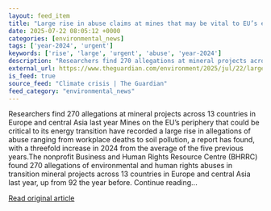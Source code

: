 ```yaml
---
layout: feed_item
title: "Large rise in abuse claims at mines that may be vital to EU’s energy transition, report says"
date: 2025-07-22 08:05:12 +0000
categories: [environmental_news]
tags: ['year-2024', 'urgent']
keywords: ['rise', 'large', 'urgent', 'abuse', 'year-2024']
description: "Researchers find 270 allegations at mineral projects across 13 countries in Europe and central Asia last year Mines on the EU’s periphery that could be criti..."
external_url: https://www.theguardian.com/environment/2025/jul/22/large-rise-abuse-claims-mines-vital-eu-energy-transition-report
is_feed: true
source_feed: "Climate crisis | The Guardian"
feed_category: "environmental_news"
---
```


Researchers find 270 allegations at mineral projects across 13 countries in Europe and central Asia last year Mines on the EU’s periphery that could be critical to its energy transition have recorded a large rise in allegations of abuse ranging from workplace deaths to soil pollution, a report has found, with a threefold increase in 2024 from the average of the five previous years.The nonprofit Business and Human Rights Resource Centre (BHRRC) found 270 allegations of environmental and human rights abuses in transition mineral projects across 13 countries in Europe and central Asia last year, up from 92 the year before. Continue reading...

[Read original article](https://www.theguardian.com/environment/2025/jul/22/large-rise-abuse-claims-mines-vital-eu-energy-transition-report)
